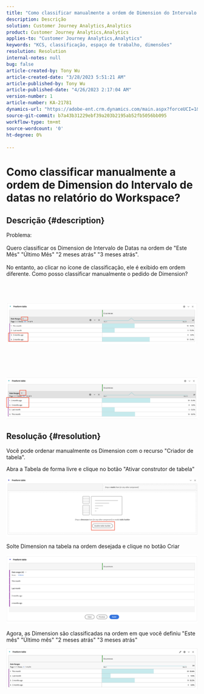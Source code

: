 ```yaml
---
title: "Como classificar manualmente a ordem de Dimension do Intervalo de datas no relatório do Workspace?"
description: Descrição
solution: Customer Journey Analytics,Analytics
product: Customer Journey Analytics,Analytics
applies-to: "Customer Journey Analytics,Analytics"
keywords: "KCS, classificação, espaço de trabalho, dimensões"
resolution: Resolution
internal-notes: null
bug: false
article-created-by: Tony Wu
article-created-date: "3/28/2023 5:51:21 AM"
article-published-by: Tony Wu
article-published-date: "4/26/2023 2:17:04 AM"
version-number: 1
article-number: KA-21781
dynamics-url: "https://adobe-ent.crm.dynamics.com/main.aspx?forceUCI=1&pagetype=entityrecord&etn=knowledgearticle&id=f9282590-2ccd-ed11-b597-6045bd006793"
source-git-commit: b7a43b31229ebf39a203b2195ab52fb5056bb095
workflow-type: tm+mt
source-wordcount: '0'
ht-degree: 0%

---
```


# Como classificar manualmente a ordem de Dimension do Intervalo de datas no relatório do Workspace?

## Descrição {#description}

Problema:
<br> 
<br>Quero classificar os Dimension de Intervalo de Datas na ordem de &quot;Este Mês&quot; &quot;Último Mês&quot; &quot;2 meses atrás&quot; &quot;3 meses atrás&quot;.<br><br>No entanto, ao clicar no ícone de classificação, ele é exibido em ordem diferente. Como posso classificar manualmente o pedido de Dimension?<br><br>
<br> <br><br>![](assets/___cf0914a3-30cd-ed11-b597-6045bd006793___.png)<br><br> <br><br> <br><br>![](assets/___d10914a3-30cd-ed11-b597-6045bd006793___.png)

## Resolução {#resolution}


Você pode ordenar manualmente os Dimension com o recurso &quot;Criador de tabela&quot;.

Abra a Tabela de forma livre e clique no botão &quot;Ativar construtor de tabela&quot;

![](assets/d4eda136-2fcd-ed11-b597-6045bd006793.png)

Solte Dimension na tabela na ordem desejada e clique no botão Criar

![](assets/69497031-30cd-ed11-b597-6045bd006793.png)

Agora, as Dimension são classificadas na ordem em que você definiu &quot;Este mês&quot; &quot;Último mês&quot; &quot;2 meses atrás&quot; &quot;3 meses atrás&quot;

![](assets/efb1744a-30cd-ed11-b597-6045bd006793.png)
